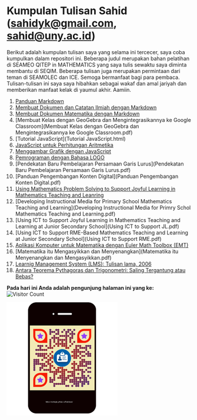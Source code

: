 # Kumpulan Tulisan Sahid ([sahidyk@gmail.com](mailto:sahidyk@gmail.com), [sahid@uny.ac.id](mailto:sahid@uny.ac.id))
Berikut adalah kumpulan tulisan saya yang selama ini tercecer, saya coba kumpulkan dalam repositori ini. Beberapa judul merupakan bahan pelatihan di SEAMEO QITEP in MATHEMATICS yang saya tulis sewaktu saya diminta membantu di SEQIM. Beberapa tulisan juga merupakan permintaan dari teman di SEAMOLEC dan ICE. Semoga bermanfaat bagi para pembaca. Tulisan-tulisan ini saya saya hibahkan sebagai wakaf dan amal jariyah dan memberikan manfaat kelak di yaumul akhir. Aamiin. 
1. [Panduan Markdown](https://panduan-markdown.netlify.app/)
2. [Membuat Dokumen dan Catatan Ilmiah dengan Markdown](MarkdownTypora4ScientifDocs.pdf)
3. [Membuat Dokumen Matematika dengan Markdown](MembuatDokumenMatematikadenganMarkdown.pdf)
4. [Membuat Kelas dengan GeoGebra dan Mengintegrasikannya ke Google Classroom](Membuat Kelas dengan GeoGebra dan Mengintegrasikannya ke Google Classroom.pdf)
5. [Tutorial JavaScript](Tutorial JavaScript.html)
6. [JavaScript untuk Perhitungan Aritmetika](JavaScript4Arithmetic.html)
7. [Menggambar Grafik dengan JavaScript](JS4Grafik.html)
8. [Pemrograman dengan Bahasa LOGO](PemrogramanLOGO.pdf)
10. [Pendekatan Baru Pembelajaran Persamaan Garis Lurus](Pendekatan Baru Pembelajaran Persamaan Garis Lurus.pdf)
11. [Panduan Pengembangan Konten Digital](Panduan Pengembangan Konten Digital.pdf)
12. [Using Mathematics Problem Solving to Support Joyful Learning in Mathematics Teaching and Leanring](UsingMathematicsProblemSolvingtoImproveStudentMathematicalThinkinginLearningMathematics.pdf)
13. [Developing Instructional Media for Primary School Mathematics Teaching and Learning](Developing Instructional Media for Primry Schol Mathematics Teaching and Learning.pdf)
14. [Using ICT to Support Joyful Learning in Mathematics Teaching and Learning at Junior Secondary School](Using ICT to Support JL.pdf)
15. [Using ICT to Support RME-Based Mathematics Teaching and Learning at Junior Secondary School](Using ICT to Support RME.pdf)
16. [Aplikasi Komputer untuk Matematika dengan Euler Math Toolbox (EMT)](CetakAplikom.pdf)
17. [Matematika itu Mengasyikkan dan Menyenangkan](Matematika itu Menyenangkan dan Mengasyikkan.pdf)
18. [Learnig Management System (LMS): Tulisan lama, 2006](LMS4SEAMOLEC.pdf)
19. [Antara Teorema Pythagoras dan Trigonometri: Saling Tergantung atau Bebas?](Teorema_Pythagoras_vs_Trigonometri_Saling_Tergantung_atau_Bebas.pdf)

**Pada hari ini Anda adalah pengunjung halaman ini yang ke:** ![Visitor Count](https://profile-counter.glitch.me/sahidyk/count.svg)

<img src="QR4publikasi.png" style="zoom:30%;"/>

